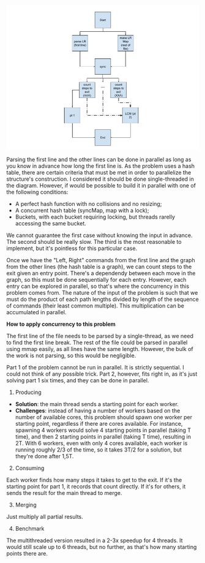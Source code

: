 ![Data-flow graph](https://github.com/LucasGdosR/advent_of_code_23/blob/main/08/08.jpg)

Parsing the first line and the other lines can be done in parallel as long as you know in advance how long the first line is. As the problem uses a hash table, there are certain criteria that must be met in order to parallelize the structure's construction. I considered it should be done single-threaded in the diagram. However, if would be possible to build it in parallel with one of the following conditions:
- A perfect hash function with no collisions and no resizing;
- A concurrent hash table (syncMap, map with a lock);
- Buckets, with each bucket requiring locking, but threads rarelly accessing the same bucket.

We cannot guarantee the first case without knowing the input in advance. The second should be really slow. The third is the most reasonable to implement, but it's pointless for this particular case.

Once we have the "Left, Right" commands from the first line and the graph from the other lines (the hash table is a graph), we can count steps to the exit given an entry point. There's a dependendy between each move in the graph, so this must be done sequentially for each entry. However, each entry can be explored in parallel, so that's where the concurrency in this problem comes from. The nature of the input of the problem is such that we must do the product of each path lengths divided by length of the sequence of commands (their least common multiple). This multiplication can be accumulated in parallel.

**How to apply concurrency to this problem**

The first line of the file needs to be parsed by a single-thread, as we need to find the first line break. The rest of the file could be parsed in parallel using mmap easily, as all lines have the same length. However, the bulk of the work is not parsing, so this would be negligible.

Part 1 of the problem cannot be run in parallel. It is strictly sequential. I could not think of any possible trick. Part 2, however, fits right in, as it's just solving part 1 six times, and they can be done in parallel.

1. Producing
- **Solution**: the main thread sends a starting point for each worker.
- **Challenges**: instead of having a number of workers based on the number of available cores, this problem should spawn one worker per starting point, regardless if there are cores available. For instance, spawning 4 workers would solve 4 starting points in parallel (taking T time), and then 2 starting points in parallel (taking T time), resulting in 2T. With 6 workers, even with only 4 cores available, each worker is running roughly 2/3 of the time, so it takes 3T/2 for a solution, but they're done after 1,5T.

2. Consuming

Each worker finds how many steps it takes to get to the exit. If it's the starting point for part 1, it records that count directly. If it's for others, it sends the result for the main thread to merge.

3. Merging

Just multiply all partial results.

4. Benchmark

The multithreaded version resulted in a 2-3x speedup for 4 threads. It would still scale up to 6 threads, but no further, as that's how many starting points there are.